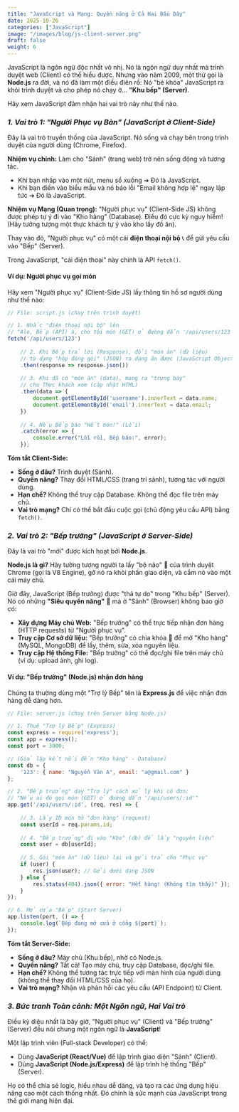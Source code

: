 ```yaml
---
title: "JavaScript và Mạng: Quyền năng ở Cả Hai Đầu Dây"
date: 2025-10-26
categories: ["JavaScript"]
image: "/images/blog/js-client-server.png"
draft: false
weight: 6
---
```


JavaScript là ngôn ngữ độc nhất vô nhị. Nó là ngôn ngữ duy nhất mà trình duyệt web (Client) có thể hiểu được. Nhưng vào năm 2009, một thứ gọi là **Node.js** ra đời, và nó đã làm một điều điên rồ: Nó "bẻ khóa" JavaScript ra khỏi trình duyệt và cho phép nó chạy ở... **"Khu bếp" (Server)**.

Hãy xem JavaScript đảm nhận hai vai trò này như thế nào.

### *1. Vai trò 1: "Người Phục vụ Bàn" (JavaScript ở Client-Side)*

Đây là vai trò truyền thống của JavaScript. Nó sống và chạy bên trong trình duyệt của người dùng (Chrome, Firefox).

**Nhiệm vụ chính:** Làm cho "Sảnh" (trang web) trở nên sống động và tương tác.

*   Khi bạn nhấp vào một nút, menu sổ xuống ➔ Đó là JavaScript.
*   Khi bạn điền vào biểu mẫu và nó báo lỗi "Email không hợp lệ" ngay lập tức ➔ Đó là JavaScript.

**Nhiệm vụ Mạng (Quan trọng):** "Người phục vụ" (Client-Side JS) không được phép tự ý đi vào "Kho hàng" (Database). Điều đó cực kỳ nguy hiểm! (Hãy tưởng tượng một thực khách tự ý vào kho lấy đồ ăn).

Thay vào đó, "Người phục vụ" có một cái **điện thoại nội bộ** 📞 để gửi yêu cầu vào "Bếp" (Server).

Trong JavaScript, "cái điện thoại" này chính là API `fetch()`.

#### Ví dụ: Người phục vụ gọi món

Hãy xem "Người phục vụ" (Client-Side JS) lấy thông tin hồ sơ người dùng như thế nào:

```javascript
// File: script.js (chạy trên trình duyệt)

// 1. Nhấc "điện thoại nội bộ" lên
// "Alo, Bếp (API) à, cho tôi món (GET) ở đường dẫn '/api/users/123'"
fetch('/api/users/123')
    
    // 2. Khi Bếp trả lời (Response), đổi "món ăn" (dữ liệu)
    // từ dạng "hộp đóng gói" (JSON) ra dạng ăn được (JavaScript Object)
    .then(response => response.json())
    
    // 3. Khi đã có "món ăn" (data), mang ra "trưng bày"
    // cho Thực khách xem (cập nhật HTML)
    .then(data => {
        document.getElementById('username').innerText = data.name;
        document.getElementById('email').innerText = data.email;
    })
    
    // 4. Nếu Bếp báo "Hết món!" (Lỗi)
    .catch(error => {
        console.error("Lỗi rồi, Bếp báo:", error);
    });
```

**Tóm tắt Client-Side:**

*   **Sống ở đâu?** Trình duyệt (Sảnh).
*   **Quyền năng?** Thay đổi HTML/CSS (trang trí sảnh), tương tác với người dùng.
*   **Hạn chế?** Không thể truy cập Database. Không thể đọc file trên máy chủ.
*   **Vai trò mạng?** Chỉ có thể bắt đầu cuộc gọi (chủ động yêu cầu API) bằng `fetch()`.

### *2. Vai trò 2: "Bếp trưởng" (JavaScript ở Server-Side)*

Đây là vai trò "mới" được kích hoạt bởi **Node.js**.

**Node.js là gì?** Hãy tưởng tượng người ta lấy "bộ não" 🧠 của trình duyệt Chrome (gọi là V8 Engine), gỡ nó ra khỏi phần giao diện, và cắm nó vào một cái máy chủ.

Giờ đây, JavaScript (Bếp trưởng) được "thả tự do" trong "Khu bếp" (Server). Nó có những **"Siêu quyền năng"** 🦸 mà ở "Sảnh" (Browser) không bao giờ có:

*   **Xây dựng Máy chủ Web:** "Bếp trưởng" có thể trực tiếp nhận đơn hàng (HTTP requests) từ "Người phục vụ".
*   **Truy cập Cơ sở dữ liệu:** "Bếp trưởng" có chìa khóa 🔑 để mở "Kho hàng" (MySQL, MongoDB) để lấy, thêm, sửa, xóa nguyên liệu.
*   **Truy cập Hệ thống File:** "Bếp trưởng" có thể đọc/ghi file trên máy chủ (ví dụ: upload ảnh, ghi log).

#### Ví dụ: "Bếp trưởng" (Node.js) nhận đơn hàng

Chúng ta thường dùng một "Trợ lý Bếp" tên là **Express.js** để việc nhận đơn hàng dễ dàng hơn.

```javascript
// File: server.js (chạy trên Server bằng Node.js)

// 1. Thuê "Trợ lý Bếp" (Express)
const express = require('express');
const app = express();
const port = 3000;

// (Giả lập kết nối đến "Kho hàng" - Database)
const db = {
    '123': { name: "Nguyễn Văn A", email: "a@gmail.com" }
};

// 2. "Bếp trưởng" dạy "Trợ lý" cách xử lý khi có đơn:
// "Nếu ai đó gọi món (GET) ở đường dẫn '/api/users/:id'"
app.get('/api/users/:id', (req, res) => {
    
    // 3. Lấy ID món từ "đơn hàng" (request)
    const userId = req.params.id;
    
    // 4. "Bếp trưởng" đi vào "Kho" (db) để lấy "nguyên liệu"
    const user = db[userId];
    
    // 5. Gói "món ăn" (dữ liệu) lại và gửi trả cho "Phục vụ"
    if (user) {
        res.json(user); // Gửi dưới dạng JSON
    } else {
        res.status(404).json({ error: "Hết hàng! (Không tìm thấy)" });
    }
});

// 6. Mở cửa "Bếp" (Start Server)
app.listen(port, () => {
    console.log(`Bếp đang mở cửa ở cổng ${port}`);
});
```

**Tóm tắt Server-Side:**

*   **Sống ở đâu?** Máy chủ (Khu bếp), nhờ có Node.js.
*   **Quyền năng?** Tất cả! Tạo máy chủ, truy cập Database, đọc/ghi file.
*   **Hạn chế?** Không thể tương tác trực tiếp với màn hình của người dùng (không thể thay đổi HTML/CSS của họ).
*   **Vai trò mạng?** Nhận và phản hồi các yêu cầu (API Endpoint) từ Client.

### *3. Bức tranh Toàn cảnh: Một Ngôn ngữ, Hai Vai trò*

Điều kỳ diệu nhất là bây giờ, "Người phục vụ" (Client) và "Bếp trưởng" (Server) đều nói chung một ngôn ngữ là **JavaScript**!

Một lập trình viên (Full-stack Developer) có thể:

*   Dùng **JavaScript (React/Vue)** để lập trình giao diện "Sảnh" (Client).
*   Dùng **JavaScript (Node.js/Express)** để lập trình hệ thống "Bếp" (Server).

Họ có thể chia sẻ logic, hiểu nhau dễ dàng, và tạo ra các ứng dụng hiệu năng cao một cách thống nhất. Đó chính là sức mạnh của JavaScript trong thế giới mạng hiện đại.
